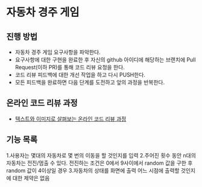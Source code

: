 # 자동차 경주 게임
## 진행 방법
* 자동차 경주 게임 요구사항을 파악한다.
* 요구사항에 대한 구현을 완료한 후 자신의 github 아이디에 해당하는 브랜치에 Pull Request(이하 PR)를 통해 코드 리뷰 요청을 한다.
* 코드 리뷰 피드백에 대한 개선 작업을 하고 다시 PUSH한다.
* 모든 피드백을 완료하면 다음 단계를 도전하고 앞의 과정을 반복한다.

## 온라인 코드 리뷰 과정
* [텍스트와 이미지로 살펴보는 온라인 코드 리뷰 과정](https://github.com/next-step/nextstep-docs/tree/master/codereview)

## 기능 목록
1.사용자는 몇대의 자동차로 몇 번의 이동을 할 것인지를 입력 
2.주어진 횟수 동안 n대의 자동차는 전진/멈출 수 있다.
  전진하는 조건은 0에서 9사이에서 random 값을 구한 후 random 값이 4이상일 경우
3.자동차의 상태를 화면에 출력 어느 시점에 출력할 것인지에 대한 제약은 없음
